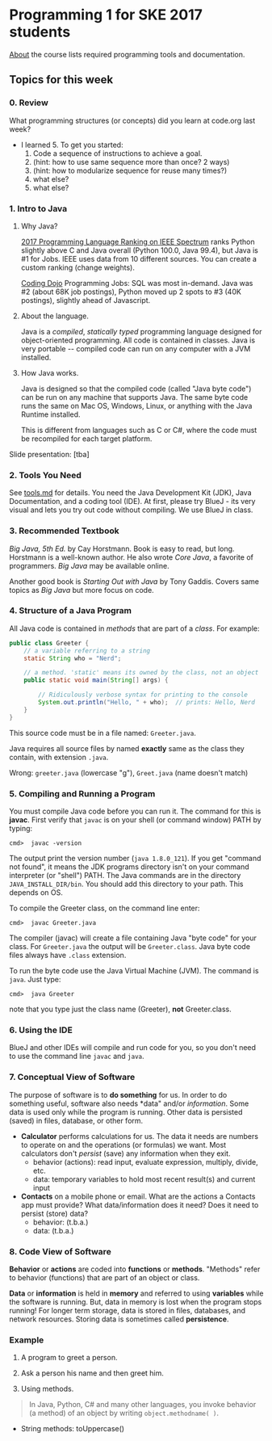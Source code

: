 # Programming 1 for SKE 2017 students

[About](About.md) the course lists required programming tools and documentation.

## Topics for this week

### 0. Review

What programming structures (or concepts) did you learn at code.org last week?

* I learned 5.  To get you started:
    1. Code a sequence of instructions to achieve a goal.
    2. (hint: how to use same sequence more than once? 2 ways)
    3. (hint: how to modularize sequence for reuse many times?)
    4. what else?
    5. what else?


### 1. Intro to Java
1. Why Java?

    [2017 Programming Language Ranking on IEEE Spectrum](http://spectrum.ieee.org/computing/software/top-programming-languages-2017-focus-on-jobs) ranks Python slightly above C and Java overall (Python 100.0, Java 99.4), but Java is #1 for Jobs.  IEEE uses data from 10 different sources.  You can create a custom ranking (change weights).

    [Coding Dojo](http://www.codingdojo.com/blog/9-most-in-demand-programming-languages-of-2017/) Programming Jobs: SQL was most in-demand. Java was #2 (about 68K job postings), Python moved up 2 spots to #3 (40K postings), slightly ahead of Javascript.

2. About the language.

    Java is a *compiled*, *statically typed* programming language designed for object-oriented programming.  All code is contained in classes.  Java is very portable -- compiled code can run on any computer with a JVM installed.

3. How Java works.

    Java is designed so that the compiled code (called "Java byte code")
can be run on any machine that supports Java.  The same byte code
runs the same on Mac OS, Windows, Linux, or anything with the Java
Runtime installed.

    This is different from languages such as C or C#, 
where the code must be recompiled for each target platform.

Slide presentation: [tba]

### 2. Tools You Need

See [tools.md](tools.md) for details. You need the Java Development Kit (JDK), Java Documentation, and a coding tool (IDE). At first, please try BlueJ - its very visual and lets you try out code without compiling. We use BlueJ in class.

### 3. Recommended Textbook

*Big Java, 5th Ed.* by Cay Horstmann.  Book is easy to read, but long.  Horstmann is a well-known author.  He also wrote *Core Java*, a favorite of programmers. *Big Java* may be available online.

Another good book is *Starting Out with Java* by Tony Gaddis. Covers same topics as *Big Java* but more focus on code.

### 4. Structure of a Java Program

All Java code is contained in *methods* that are part of a *class*.
For example:
```java
public class Greeter {
    // a variable referring to a string
    static String who = "Nerd";

    // a method. 'static' means its owned by the class, not an object
    public static void main(String[] args) {

        // Ridiculously verbose syntax for printing to the console
        System.out.println("Hello, " + who);  // prints: Hello, Nerd
    }
}
```

This source code must be in a file named: `Greeter.java`.

Java requires all source files by named **exactly** same as the class they contain, with extension `.java`.

Wrong: `greeter.java` (lowercase "g"), `Greet.java` (name doesn't match)

### 5. Compiling and Running a Program

You must compile Java code before you can run it. The command for this is **javac**. First verify that `javac` is on your shell (or command window) PATH by typing:
```
cmd>  javac -version
```
The output print the version number (`java 1.8.0_121`).
If you get "command not found", it means the JDK programs directory isn't on your command interpreter (or "shell") PATH.  The Java commands are in the directory `JAVA_INSTALL_DIR/bin`.  You should add this directory to your path. This depends on OS.

To compile the Greeter class, on the command line enter:
```
cmd>  javac Greeter.java
```

The compiler (javac) will create a file containing Java "byte code" for your class. For `Greeter.java` the output will be `Greeter.class`.  Java byte code files always have `.class` extension.

To run the byte code use the Java Virtual Machine (JVM).  The command is `java`.  Just type:
```
cmd>  java Greeter
```
note that you type just the class name (Greeter), **not** Greeter.class.

### 6. Using the IDE

BlueJ and other IDEs will compile and run code for you, so you don't need to use the command line `javac` and `java`.

### 7. Conceptual View of Software

The purpose of software is to **do something** for us.  In order to do something useful, software also needs *data" and/or *information*.  Some data is used only while the program is running. Other data is persisted (saved) in files, database, or other form.

* **Calculator** performs calculations for us. The data it needs are numbers to operate on and the operations (or formulas) we want.  Most calculators don't *persist* (save) any information when they exit.
    * behavior (actions): read input, evaluate expression, multiply, divide, etc.
    * data: temporary variables to hold most recent result(s) and current input
* **Contacts** on a mobile phone or email.  What are the actions a Contacts app must provide?  What data/information does it need?  Does it need to persist (store) data?
    * behavior: (t.b.a.)
    * data: (t.b.a.)
    
### 8. Code View of Software

**Behavior** or **actions** are coded into **functions** or **methods**.  "Methods" refer to behavior (functions) that are part of an object or class.

**Data** or **information** is held in **memory** and referred to using **variables** while the software is running.  But, data in memory is lost when the program stops running! For longer term storage, data is stored in files, databases, and network resources.  Storing data is sometimes called **persistence**.

### Example

1. A program to greet a person.

2. Ask a person his name and then greet him.

3. Using methods.

> In Java, Python, C# and many other languages, you invoke behavior (a method)
> of an object by writing `object.methodname( )`.

   * String methods: toUppercase()
